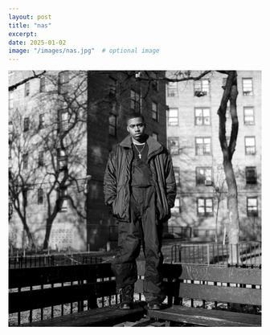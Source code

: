 ```yaml
---
layout: post
title: "nas"
excerpt:
date: 2025-01-02
image: "/images/nas.jpg"  # optional image
---
```


<img src="/images/nas.jpg">
